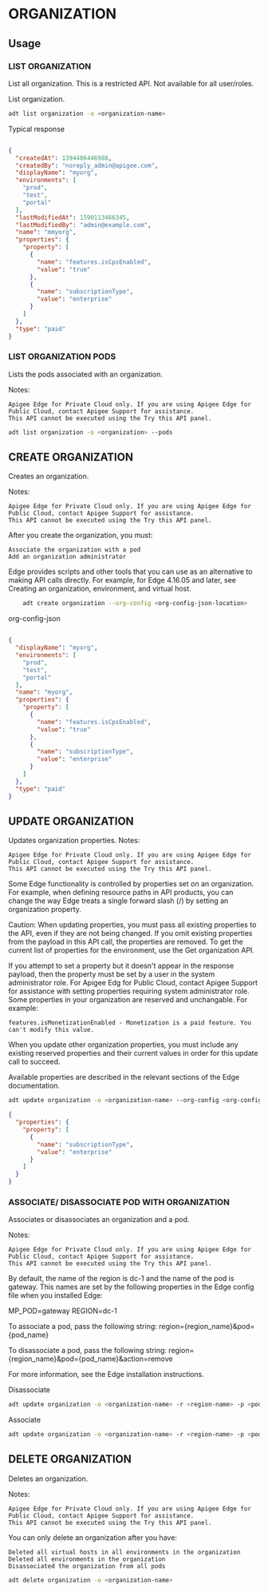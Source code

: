# ORGANIZATION

## Usage



### LIST ORGANIZATION
List all organization. This is a restricted API. Not available for all user/roles.


List organization.

```sh
adt list organization -o <organization-name>
```

Typical response

```json

{
  "createdAt": 1394486446988,
  "createdBy": "noreply_admin@apigee.com",
  "displayName": "myorg",
  "environments": [
    "prod",
    "test",
    "portal"
  ],
  "lastModifiedAt": 1590113466345,
  "lastModifiedBy": "admin@example.com",
  "name": "mmyorg",
  "properties": {
    "property": [
      {
        "name": "features.isCpsEnabled",
        "value": "true"
      },
      {
        "name": "subscriptionType",
        "value": "enterprise"
      }
    ]
  },
  "type": "paid"
}

```

### LIST ORGANIZATION PODS

Lists the pods associated with an organization.

Notes:

    Apigee Edge for Private Cloud only. If you are using Apigee Edge for Public Cloud, contact Apigee Support for assistance.
    This API cannot be executed using the Try this API panel.


```sh
adt list organization -o <organization> --pods
```



## CREATE ORGANIZATION

Creates an organization.

Notes:

    Apigee Edge for Private Cloud only. If you are using Apigee Edge for Public Cloud, contact Apigee Support for assistance.
    This API cannot be executed using the Try this API panel.

After you create the organization, you must:

    Associate the organization with a pod
    Add an organization administrator

Edge provides scripts and other tools that you can use as an alternative to making API calls directly. For example, for Edge 4.16.05 and later, see Creating an organization, environment, and virtual host.

```sh
    adt create organization --org-config <org-config-json-location>
```

org-config-json

```json

{
  "displayName": "myorg",
  "environments": [
    "prod",
    "test",
    "portal"
  ],
  "name": "myorg",
  "properties": {
    "property": [
      {
        "name": "features.isCpsEnabled",
        "value": "true"
      },
      {
        "name": "subscriptionType",
        "value": "enterprise"
      }
    ]
  },
  "type": "paid"
}
```


## UPDATE ORGANIZATION
Updates organization properties.
Notes:

    Apigee Edge for Private Cloud only. If you are using Apigee Edge for Public Cloud, contact Apigee Support for assistance.
    This API cannot be executed using the Try this API panel.

Some Edge functionality is controlled by properties set on an organization. For example, when defining resource paths in API products, you can change the way Edge treats a single forward slash (/) by setting an organization property.

Caution: When updating properties, you must pass all existing properties to the API, even if they are not being changed. If you omit existing properties from the payload in this API call, the properties are removed. To get the current list of properties for the environment, use the Get organization API.

If you attempt to set a property but it doesn't appear in the response payload, then the property must be set by a user in the system administrator role. For Apigee Edg for Public Cloud, contact Apigee Support for assistance with setting properties requiring system administrator role.
Some properties in your organization are reserved and unchangable. For example:

    features.isMonetizationEnabled - Monetization is a paid feature. You can't modify this value.

When you update other organization properties, you must include any existing reserved properties and their current values in order for this update call to succeed.

Available properties are described in the relevant sections of the Edge documentation.

```sh
adt update organization -o <organization-name> --org-config <org-config-location>
```

```json
{
  "properties": {
    "property": [
      {
        "name": "subscriptionType",
        "value": "enterprise"
      }
    ]
  }
}
```
### ASSOCIATE/ DISASSOCIATE POD WITH ORGANIZATION

Associates or disassociates an organization and a pod.

Notes:

    Apigee Edge for Private Cloud only. If you are using Apigee Edge for Public Cloud, contact Apigee Support for assistance.
    This API cannot be executed using the Try this API panel.

By default, the name of the region is dc-1 and the name of the pod is gateway. This names are set by the following properties in the Edge config file when you installed Edge:

MP_POD=gateway
REGION=dc-1    

To associate a pod, pass the following string: region={region_name}&pod={pod_name}

To disassociate a pod, pass the following string: region={region_name}&pod={pod_name}&action=remove

For more information, see the Edge installation instructions.

Disassociate

```sh
adt update organization -o <organization-name> -r <region-name> -p <pod-name> --remove
```

Associate

```sh
adt update organization -o <organization-name> -r <region-name> -p <pod-name> 
```

## DELETE ORGANIZATION

Deletes an organization.

Notes:

    Apigee Edge for Private Cloud only. If you are using Apigee Edge for Public Cloud, contact Apigee Support for assistance.
    This API cannot be executed using the Try this API panel.

You can only delete an organization after you have:

    Deleted all virtual hosts in all environments in the organization
    Deleted all environments in the organization
    Disassociated the organization from all pods


```sh
adt delete organization -o <organization-name>
```
